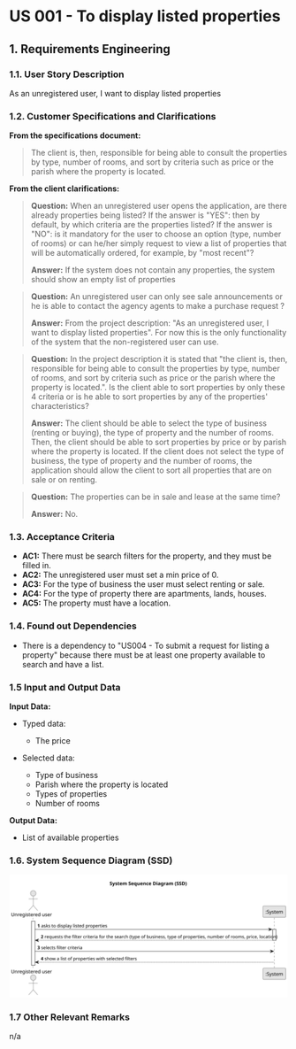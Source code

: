 # US 001 - To display listed properties 

## 1. Requirements Engineering


### 1.1. User Story Description


As an unregistered user, I want to display listed properties



### 1.2. Customer Specifications and Clarifications 


**From the specifications document:**

>	The client is, then, responsible for being able to consult the properties by type, number of rooms, and sort by criteria such as price or the parish where the property is located.




**From the client clarifications:**

> **Question:**  When an unregistered user opens the application, are there already properties being listed? If the answer is "YES": then by default, by which criteria are the properties listed? If the answer is "NO": is it mandatory for the user to choose an option (type, number of rooms) or can he/her simply request to view a list of properties that will be automatically ordered, for example, by "most recent"?
>  
> **Answer:** If the system does not contain any properties, the system should show an empty list of properties


> **Question:** An unregistered user can only see sale announcements or he is able to contact the agency agents to make a purchase request ?
>  
> **Answer:** From the project description: "As an unregistered user, I want to display listed properties". For now this is the only functionality of the system that the non-registered user can use.


> **Question:** In the project description it is stated that "the client is, then, responsible for being able to consult the properties by type, number of rooms, and sort by criteria such as price or the parish where the property is located.". Is the client able to sort properties by only these 4 criteria or is he able to sort properties by any of the properties' characteristics?
> 
> **Answer:**  The client should be able to select the type of business (renting or buying), the type of property and the number of rooms. Then, the client should be able to sort properties by price or by parish where the property is located.
If the client does not select the type of business, the type of property and the number of rooms, the application should allow the client to sort all properties that are on sale or on renting.


> **Question:** The properties can be in sale and lease at the same time?
> 
> **Answer:** No.


### 1.3. Acceptance Criteria


* **AC1:** There must be search filters for the property, and they must be filled in.
* **AC2:** The unregistered user must set a min price of 0.
* **AC3:** For the type of business the user must select renting or sale.
* **AC4:** For the type of property there are apartments, lands, houses.
* **AC5:** The property must have a location.



### 1.4. Found out Dependencies


* There is a dependency to "US004 - To submit a request for listing a property" because there must be at least one property available to search and have a list.


### 1.5 Input and Output Data


**Input Data:**

* Typed data:
  * The price
	
* Selected data:
    * Type of business
	* Parish where the property is located
	* Types of properties
	* Number of rooms



**Output Data:**
* List of available properties


### 1.6. System Sequence Diagram (SSD)

![System Sequence Diagram](svg/us001-system-sequence-diagram.svg)


### 1.7 Other Relevant Remarks

n/a
